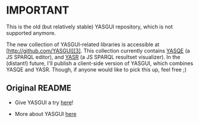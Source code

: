 IMPORTANT
======
This is the old (but relatively stable) YASGUI repository, which is not supported anymore.

The new collection of YASGUI-related libraries is accessible at [http://github.com/YASGUI][3].
This collection currently contains [YASQE][4] (a JS SPARQL editor), and [YASR][5] (a JS SPARQL resultset visualizer).
In the (distant!) future, I'll publish a client-side version of YASGUI, which combines YASQE and YASR. Though, if anyone would like to pick this up, feel free ;) 


Original README
-----
* Give YASGUI a try [here][1]!
* More about YASGUI [here][2]




  [1]: http://yasgui.laurensrietveld.nl
  [2]: http://laurensrietveld.nl/yasgui
  [3]: http://github.com/YASGUI
  [4]: http://yasgui.github.io/YASQE
  [5]: http://yasgui.github.io/YASR

